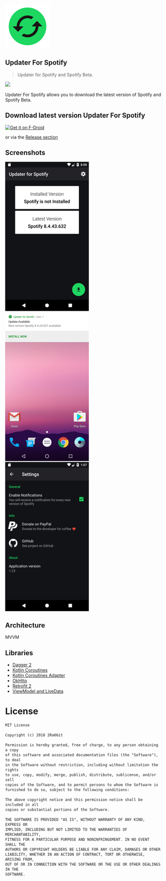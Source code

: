 ![](https://github.com/2Ra66it/updater-for-spotify/blob/master/app/src/main/res/mipmap-xxhdpi/ic_launcher.png)
## Updater For Spotify 
> Updater for Spotify and Spotify Beta.

<a target="_blank" href="https://www.paypal.me/2Ra66it" title="Donate using PayPal"><img src="https://img.shields.io/badge/paypal-donate-yellow.svg" /></a>

Updater For Spotify allows you to download the latest version of Spotify and Spotify Beta.

## Download latest version Updater For Spotify

<a href="https://f-droid.org/packages/ru.ra66it.updaterforspotify/" target="_blank">
<img src="https://f-droid.org/badge/get-it-on.png" alt="Get it on F-Droid" height="80"/></a>

or via the [Release section](https://github.com/2Ra66it/updater-for-spotify/releases)

## Screenshots

<img src="https://github.com/2Ra66it/updater-for-spotify/raw/master/screenshots/Screenshot_1520452854.png" width="270"> <img src="https://github.com/2Ra66it/updater-for-spotify/raw/master/screenshots/Screenshot_1508176076.png" width="270"> <img src="https://github.com/2Ra66it/updater-for-spotify/raw/master/screenshots/Screenshot_1536497920.png" width="270">

## Architecture
MVVM

## Libraries
* [Dagger 2](https://github.com/google/dagger)
* [Kotlin Coroutines](https://github.com/Kotlin/kotlinx.coroutines)
* [Kotlin Coroutines Adapter](https://github.com/JakeWharton/retrofit2-kotlin-coroutines-adapter)
* [OkHttp](https://github.com/square/okhttp)
* [Retrofit 2](https://github.com/square/retrofit)
* [ViewModel and LiveData](https://developer.android.com/topic/libraries/architecture/)

# License

	MIT License

	Copyright (c) 2018 2Ra66it

	Permission is hereby granted, free of charge, to any person obtaining a copy
	of this software and associated documentation files (the "Software"), to deal
	in the Software without restriction, including without limitation the rights
	to use, copy, modify, merge, publish, distribute, sublicense, and/or sell
	copies of the Software, and to permit persons to whom the Software is
	furnished to do so, subject to the following conditions:

	The above copyright notice and this permission notice shall be included in all
	copies or substantial portions of the Software.

	THE SOFTWARE IS PROVIDED "AS IS", WITHOUT WARRANTY OF ANY KIND, EXPRESS OR
	IMPLIED, INCLUDING BUT NOT LIMITED TO THE WARRANTIES OF MERCHANTABILITY,
	FITNESS FOR A PARTICULAR PURPOSE AND NONINFRINGEMENT. IN NO EVENT SHALL THE
	AUTHORS OR COPYRIGHT HOLDERS BE LIABLE FOR ANY CLAIM, DAMAGES OR OTHER
	LIABILITY, WHETHER IN AN ACTION OF CONTRACT, TORT OR OTHERWISE, ARISING FROM,
	OUT OF OR IN CONNECTION WITH THE SOFTWARE OR THE USE OR OTHER DEALINGS IN THE
	SOFTWARE.
